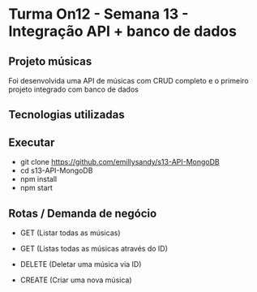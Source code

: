 # Turma On12 - Semana 13 - Integração API + banco de dados

## Projeto músicas

Foi desenvolvida uma API de músicas com CRUD completo e o primeiro projeto integrado com banco de dados

## Tecnologias utilizadas 


## Executar
 - git clone https://github.com/emillysandy/s13-API-MongoDB
 - cd s13-API-MongoDB
 - npm install
 - npm start

## Rotas / Demanda de negócio
* GET (Listar todas as músicas)

* GET (Listas todas as músicas através do ID)

* DELETE (Deletar uma música via ID)

* CREATE (Criar uma nova música)

